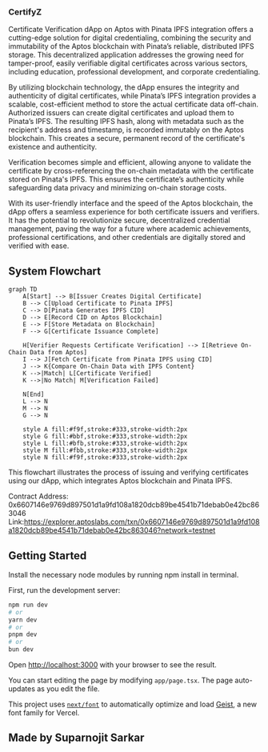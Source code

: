 ### CertifyZ

Certificate Verification dApp on Aptos with Pinata IPFS integration offers a cutting-edge solution for digital credentialing, combining the security and immutability of the Aptos blockchain with Pinata’s reliable, distributed IPFS storage. This decentralized application addresses the growing need for tamper-proof, easily verifiable digital certificates across various sectors, including education, professional development, and corporate credentialing.

By utilizing blockchain technology, the dApp ensures the integrity and authenticity of digital certificates, while Pinata’s IPFS integration provides a scalable, cost-efficient method to store the actual certificate data off-chain. Authorized issuers can create digital certificates and upload them to Pinata’s IPFS. The resulting IPFS hash, along with metadata such as the recipient's address and timestamp, is recorded immutably on the Aptos blockchain. This creates a secure, permanent record of the certificate's existence and authenticity.

Verification becomes simple and efficient, allowing anyone to validate the certificate by cross-referencing the on-chain metadata with the certificate stored on Pinata's IPFS. This ensures the certificate’s authenticity while safeguarding data privacy and minimizing on-chain storage costs.

With its user-friendly interface and the speed of the Aptos blockchain, the dApp offers a seamless experience for both certificate issuers and verifiers. It has the potential to revolutionize secure, decentralized credential management, paving the way for a future where academic achievements, professional certifications, and other credentials are digitally stored and verified with ease.

## System Flowchart

```mermaid
graph TD
    A[Start] --> B[Issuer Creates Digital Certificate]
    B --> C[Upload Certificate to Pinata IPFS]
    C --> D[Pinata Generates IPFS CID]
    D --> E[Record CID on Aptos Blockchain]
    E --> F[Store Metadata on Blockchain]
    F --> G[Certificate Issuance Complete]

    H[Verifier Requests Certificate Verification] --> I[Retrieve On-Chain Data from Aptos]
    I --> J[Fetch Certificate from Pinata IPFS using CID]
    J --> K{Compare On-Chain Data with IPFS Content}
    K -->|Match| L[Certificate Verified]
    K -->|No Match| M[Verification Failed]
    
    N[End]
    L --> N
    M --> N
    G --> N

    style A fill:#f9f,stroke:#333,stroke-width:2px
    style G fill:#bbf,stroke:#333,stroke-width:2px
    style L fill:#bfb,stroke:#333,stroke-width:2px
    style M fill:#fbb,stroke:#333,stroke-width:2px
    style N fill:#f9f,stroke:#333,stroke-width:2px
```

This flowchart illustrates the process of issuing and verifying certificates using our dApp, which integrates Aptos blockchain and Pinata IPFS.

Contract Address: 0x6607146e9769d897501d1a9fd108a1820dcb89be4541b71debab0e42bc863046    
Link:https://explorer.aptoslabs.com/txn/0x6607146e9769d897501d1a9fd108a1820dcb89be4541b71debab0e42bc863046?network=testnet

## Getting Started

Install the necessary node modules by running npm install in terminal.

First, run the development server:

```bash
npm run dev
# or
yarn dev
# or
pnpm dev
# or
bun dev
```

Open [http://localhost:3000](http://localhost:3000) with your browser to see the result.

You can start editing the page by modifying `app/page.tsx`. The page auto-updates as you edit the file.

This project uses [`next/font`](https://nextjs.org/docs/app/building-your-application/optimizing/fonts) to automatically optimize and load [Geist](https://vercel.com/font), a new font family for Vercel.

## Made by Suparnojit Sarkar
